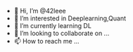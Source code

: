 - 👋 Hi, I’m @42leee
- 👀 I’m interested in Deeplearning,Quant
- 🌱 I’m currently learning DL
- 💞️ I’m looking to collaborate on ...
- 📫 How to reach me ...

<!---
42leee/42leee is a ✨ special ✨ repository because its `README.md` (this file) appears on your GitHub profile.
You can click the Preview link to take a look at your changes.
--->
